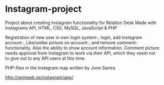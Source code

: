 Instagram-project
=================

Project about creating Instagram functionality for Relation Desk
Made with Instagrams API, HTML, CSS, MySQL, JavaScript & PHP

Registration of new user in own login system-, login, add Instagram account-, Like/unlike picture on account-, and remove comment-functionality. Also the ability to show account information. Comment picture needs approval from Instagram to work via their API, which they seem not to give out to any API users at this time.

PHP-files in the Instagram map written by Jone Samra

http://janinaeb.se/instagram/app/
